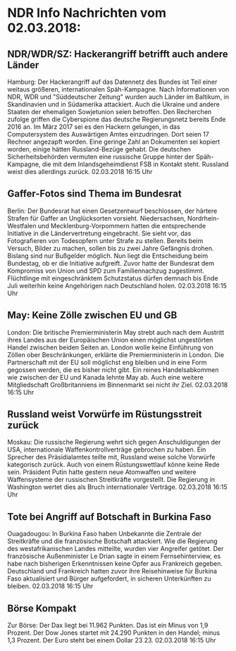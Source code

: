 # NDR Info Nachrichten vom 02.03.2018:


## NDR/WDR/SZ: Hackerangriff betrifft auch andere Länder
Hamburg: Der Hackerangriff auf das Datennetz des Bundes ist Teil einer weitaus größeren, internationalen Späh-Kampagne. Nach Informationen von NDR, WDR und "Süddeutscher Zeitung" wurden auch Länder im Baltikum, in Skandinavien und in Südamerika attackiert. Auch die Ukraine und andere Staaten der ehemaligen Sowjetunion seien betroffen. Den Recherchen zufolge griffen die Cyberspione das deutsche Regierungsnetz bereits Ende 2016 an. Im März 2017 sei es den Hackern gelungen, in das Computersystem des Auswärtigen Amtes einzudringen. Dort seien 17 Rechner angezapft worden. Eine geringe Zahl an Dokumenten sei kopiert worden, einige hätten Russland-Bezüge gehabt. Die deutschen Sicherheitsbehörden vermuten eine russische Gruppe hinter der Späh-Kampagne, die mit dem Inlandsgeheimdienst FSB in Kontakt steht. Russland weist dies allerdings zurück. 02.03.2018 16:15 Uhr 

## Gaffer-Fotos sind Thema im Bundesrat
Berlin: Der Bundesrat hat einen Gesetzentwurf beschlossen, der härtere Strafen für Gaffer an Unglücksorten vorsieht. Niedersachsen, Nordrhein-Westfalen und Mecklenburg-Vorpommern hatten die entsprechende Initiative in die Ländervertretung eingebracht. Sie sieht vor, das Fotografieren von Todesopfern unter Strafe zu stellen. Bereits beim Versuch, Bilder zu machen, sollen bis zu zwei Jahre Gefängnis drohen. Bislang sind nur Bußgelder möglich. Nun liegt die Entscheidung beim Bundestag, ob er die Initiative aufgreift. Zuvor hatte der Bundesrat dem Kompromiss von Union und SPD zum Familiennachzug zugestimmt. Flüchtlinge mit eingeschränktem Schutzstatus dürfen demnach bis Ende Juli weiterhin keine Angehörigen nach Deutschland holen. 02.03.2018 16:15 Uhr 

## May: Keine Zölle zwischen EU und GB
London: Die britische Premierministerin May strebt auch nach dem Austritt ihres Landes aus der Europäischen Union einen möglichst ungestörten Handel zwischen beiden Seiten an. London wolle keine Einführung von Zöllen ober Beschränkungen, erklärte die Premierministerin in London. Die Partnerschaft mit der EU soll möglichst eng bleiben und in eine Form gegossen werden, die es bisher nicht gibt. Ein reines Handelsabkommen wie zwischen der EU und Kanada lehnte May ab. Auch eine weitere Mitgliedschaft Großbritanniens im Binnenmarkt sei nicht ihr Ziel. 02.03.2018 16:15 Uhr 

## Russland weist Vorwürfe im Rüstungsstreit zurück
Moskau: 	Die russische Regierung wehrt sich gegen Anschuldigungen der USA, internationale Waffenkontrollverträge gebrochen zu haben. Ein Sprecher des Präsidialamtes teilte mit, Russland weise solche Vorwürfe kategorisch zurück. Auch von einem Rüstungswettlauf könne keine Rede sein. Präsident Putin hatte gestern neue Atomwaffen und weitere Waffensysteme der russischen Streitkräfte vorgestellt. Die Regierung in Washington wertet dies als Bruch internationaler Verträge. 02.03.2018 16:15 Uhr 

## Tote bei Angriff auf Botschaft in Burkina Faso
Ouagadougou: In Burkina Faso haben Unbekannte die Zentrale der Streitkräfte und die französische Botschaft attackiert. Wie die Regierung des westafrikanischen Landes mitteilte, wurden vier Angreifer getötet. Der französische Außenminister Le Drian sagte in einem Fernsehinterview, es habe nach bisherigen Erkenntnissen keine Opfer aus Frankreich gegeben. Deutschland und Frankreich hatten zuvor ihre Reisehinweise für Burkina Faso aktualisiert und Bürger aufgefordert, in sicheren Unterkünften zu bleiben. 02.03.2018 16:15 Uhr 

## Börse Kompakt
Zur Börse: Der Dax liegt bei 11.962 Punkten. Das ist ein Minus von 1,9 Prozent. Der Dow Jones startet mit 24.290 Punkten in den Handel; minus 1,3 Prozent. Der Euro steht bei einem Dollar 23 23. 02.03.2018 16:15 Uhr 
